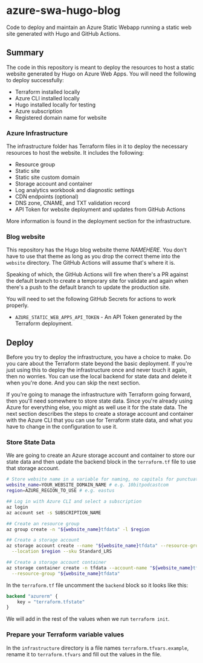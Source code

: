 # azure-swa-hugo-blog

Code to deploy and maintain an Azure Static Webapp running a static web site generated with Hugo and GitHub Actions.

## Summary

The code in this repository is meant to deploy the resources to host a static website generated by Hugo on Azure Web Apps. You will need the following to deploy successfully:

* Terraform installed locally
* Azure CLI installed locally
* Hugo installed locally for testing
* Azure subscription
* Registered domain name for website

### Azure Infrastructure

The infrastructure folder has Terraform files in it to deploy the necessary resources to host the website. It includes the following:

* Resource group
* Static site
* Static site custom domain
* Storage account and container
* Log analytics workbook and diagnostic settings
* CDN endpoints (optional)
* DNS zone, CNAME, and TXT validation record
* API Token for website deployment and updates from GitHub Actions

More information is found in the deployment section for the infrastructure.

### Blog website

This repository has the Hugo blog website theme _NAMEHERE_. You don't have to use that theme as long as you drop the correct theme into the `website` directory. The GitHub Actions will assume that's where it is.

Speaking of which, the GitHub Actions will fire when there's a PR against the default branch to create a temporary site for validate and again when there's a push to the default branch to update the production site.

You will need to set the following GitHub Secrets for actions to work properly.

* `AZURE_STATIC_WEB_APPS_API_TOKEN` - An API Token generated by the Terraform deployment.

## Deploy

Before you try to deploy the infrastructure, you have a choice to make. Do you care about the Terraform state beyond the basic deployment. If you're just using this to deploy the infrastructure once and never touch it again, then no worries. You can use the local backend for state data and delete it when you're done. And you can skip the next section.

If you're going to manage the infrastructure with Terraform going forward, then you'll need somewhere to store state data. Since you're already using Azure for everything else, you might as well use it for the state data. The next section describes the steps to create a storage account and container with the Azure CLI that you can use for Terraform state data, and what you have to change in the configuration to use it.

### Store State Data

We are going to create an Azure storage account and container to store our state data and then update the backend block in the `terraform.tf` file to use that storage account.

```bash
# Store website name in a variable for naming, no capitals for punctuation
website_name=YOUR_WEBSITE_DOMAIN_NAME # e.g. 10bitpodcastcom
region=AZURE_REGION_TO_USE # e.g. eastus

## Log in with Azure CLI and select a subscription
az login
az account set -s SUBSCRIPTION_NAME

## Create an resource group
az group create -n "${website_name}tfdata" -l $region

## Create a storage account
az storage account create --name "${website_name}tfdata" --resource-group "${website_name}tfdata" \
  --location $region --sku Standard_LRS

## Create a storage account container
az storage container create -n tfdata --account-name "${website_name}tfdata" \
  --resource-group "${website_name}tfdata"
```

In the `terraform.tf` file uncomment the `backend` block so it looks like this:

```terraform
backend "azurerm" {
    key = "terraform.tfstate"
}
```

We will add in the rest of the values when we run `terraform init`.

### Prepare your Terraform variable values

In the `infrastructure` directory is a file names `terraform.tfvars.example`, rename it to `terraform.tfvars` and fill out the values in the file.
